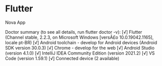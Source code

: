 # Flutter
Nova App

Doctor summary (to see all details, run flutter doctor -v):
[√] Flutter (Channel stable, 2.2.3, on Microsoft Windows [versÃ£o 10.0.19042.1165], locale pt-BR)
[√] Android toolchain - develop for Android devices (Android SDK version 30.0.3)
[√] Chrome - develop for the web
[√] Android Studio (version 4.1.0)
[√] IntelliJ IDEA Community Edition (version 2021.2)
[√] VS Code (version 1.59.1)
[√] Connected device (2 available)
